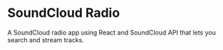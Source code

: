# SoundCloud Radio

A SoundCloud radio app using React and SoundCloud API that lets you search and stream tracks.
